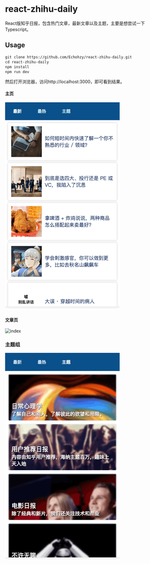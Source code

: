# react-zhihu-daily

React版知乎日报，包含热门文章，最新文章以及主题，主要是想尝试一下Typescript。

## Usage

```
git clone https://github.com/Echohzy/react-zhihu-daily.git
cd react-zhihu-daily
npm install
npm run dev
```

然后打开浏览器，访问http://localhost:3000，即可看到结果。

#### 主页
![index](src/images/index.gif)

#### 文章页
![index](src/images/article.gif)

### 主题组
![index](src/images/theme.gif)